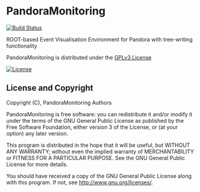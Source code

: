 # PandoraMonitoring
[![Build Status](https://travis-ci.org/PandoraPFA/PandoraMonitoring.svg?branch=master)](https://travis-ci.org/PandoraPFA/PandoraMonitoring)

ROOT-based Event Visualisation Environment for Pandora with tree-writing functionality

PandoraMonitoring is distributed under the [GPLv3 License](http://www.gnu.org/licenses/gpl-3.0.en.html)

[![License](https://www.gnu.org/graphics/gplv3-127x51.png)](https://www.gnu.org/licenses/gpl-3.0.en.html)

## License and Copyright
Copyright (C), PandoraMonitoring Authors

PandoraMonitoring is free software: you can redistribute it and/or modify
it under the terms of the GNU General Public License as published by
the Free Software Foundation, either version 3 of the License, or
(at your option) any later version.

This program is distributed in the hope that it will be useful,
but WITHOUT ANY WARRANTY; without even the implied warranty of
MERCHANTABILITY or FITNESS FOR A PARTICULAR PURPOSE.  See the
GNU General Public License for more details.

You should have received a copy of the GNU General Public License
along with this program.  If not, see <http://www.gnu.org/licenses/>.

